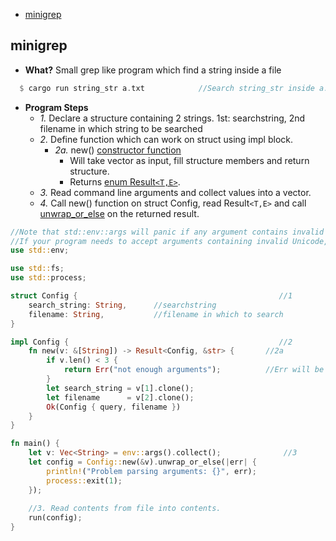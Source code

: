 - [minigrep](#minigrep)

<a name=minigrep></a>
## minigrep
- **What?** Small grep like program which find a string inside a file
```rs
  $ cargo run string_str a.txt            //Search string_str inside a.txt
```
- **Program Steps**
  - _1._ Declare a structure containing 2 strings. 1st: searchstring, 2nd filename in which string to be searched
  - _2._ Define function which can work on struct using impl block.
    - _2a._ new() [constructor function](..) 
      - Will take vector as input, fill structure members and return structure.
      - Returns [enum Result`<T,E>`](Languages/Programming_Languages/Rust/Error_Handling).
  - _3._ Read command line arguments and collect values into a vector.
  - _4._ Call new() function on struct Config, read Result`<T,E>` and call [unwrap_or_else](Languages/Programming_Languages/Rust/Error_Handling) on the returned result.
```rs
//Note that std::env::args will panic if any argument contains invalid Unicode. 
//If your program needs to accept arguments containing invalid Unicode, use std::env::args_os instead
use std::env;

use std::fs;
use std::process;

struct Config {                                             //1
    search_string: String,      //searchstring
    filename: String,           //filename in which to search
}

impl Config {                                               //2
    fn new(v: &[String]) -> Result<Config, &str> {       //2a
        if v.len() < 3 {
            return Err("not enough arguments");          //Err will be filled in str
        }
        let search_string = v[1].clone();
        let filename      = v[2].clone();
        Ok(Config { query, filename })
    }
}

fn main() {
    let v: Vec<String> = env::args().collect();              //3
    let config = Config::new(&v).unwrap_or_else(|err| {
        println!("Problem parsing arguments: {}", err);
        process::exit(1);
    });
                                                        
    //3. Read contents from file into contents.
    run(config);
}
```
